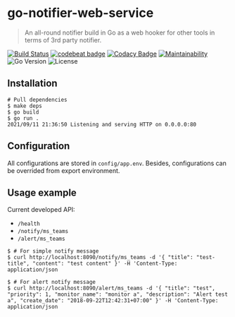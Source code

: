 # go-notifier-web-service
> An all-round notifier build in Go as a web hooker for other tools in terms of 3rd party notifier.

[![Build Status](https://app.travis-ci.com/mw3tv123/go-notifier-web-service.svg?branch=main)](https://app.travis-ci.com/mw3tv123/go-notifier-web-service)
[![codebeat badge](https://codebeat.co/badges/8ad64015-9459-4c8e-ad69-a5531972a966)](https://codebeat.co/projects/github-com-mw3tv123-go-notifier-web-service-main)
[![Codacy Badge](https://app.codacy.com/project/badge/Grade/d5b8c91c34594512aff383129239d4d4)](https://www.codacy.com/gh/mw3tv123/go-notifier-web-service/dashboard?utm_source=github.com&amp;utm_medium=referral&amp;utm_content=mw3tv123/go-notifier-web-service&amp;utm_campaign=Badge_Grade)
[![Maintainability](https://api.codeclimate.com/v1/badges/531ffd1ac5852a2bfe56/maintainability)](https://codeclimate.com/github/mw3tv123/go-notifier-web-service/maintainability)
    ![Go Version](https://img.shields.io/badge/Go%20version-v1.16-blue)
![License](https://img.shields.io/badge/License-GLP%203.0-blue)

## Installation

```shell
# Pull dependencies
$ make deps
$ go build 
$ go run .
2021/09/11 21:36:50 Listening and serving HTTP on 0.0.0.0:80
```

## Configuration
All configurations are stored in `config/app.env`. Besides, configurations can be overrided from export environment.

## Usage example
Current developed API:
- `/health`
- `/notify/ms_teams`
- `/alert/ms_teams`

```shell
$ # For simple notify message
$ curl http://localhost:8090/notify/ms_teams -d '{ "title": "test-title", "content": "test content" }' -H 'Content-Type: application/json

$ # For alert notify message
$ curl http://localhost:8090/alert/ms_teams -d '{ "title": "test", "priority": 1, "monitor_name": "monitor a", "description": "Alert test a", "create_date": "2018-09-22T12:42:31+07:00" }' -H 'Content-Type: application/json
```
